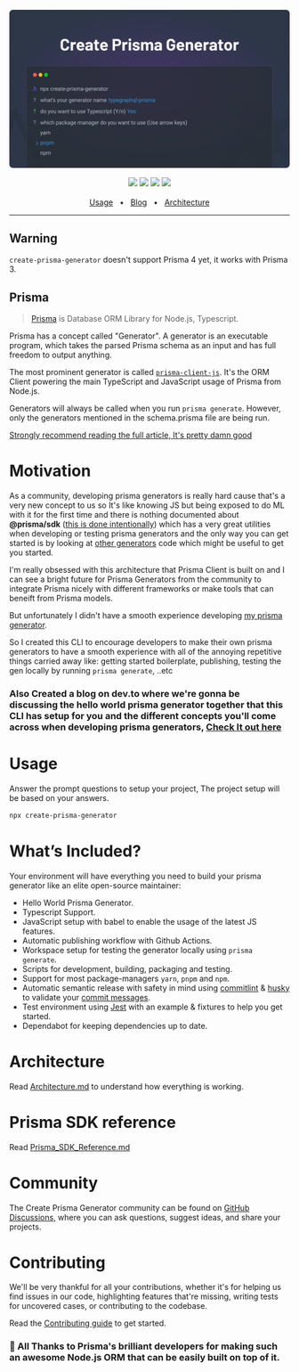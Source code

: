 ![Banner Image](https://github.com/YassinEldeeb/create-prisma-generator/blob/main/images/cool-banner.png)

<div align="center">
  <a href="https://www.npmjs.com/package/create-prisma-generator"><img src="https://img.shields.io/npm/v/create-prisma-generator.svg?style=flat" /></a>
  <a href="https://npmcharts.com/compare/create-prisma-generator?minimal=true"><img src="https://img.shields.io/npm/dm/create-prisma-generator.svg?style=flat"/></a>
  <a href="https://github.com/YassinEldeeb/create-prisma-generator/blob/main/CONTRIBUTING.md"><img src="https://img.shields.io/badge/PRs-welcome-brightgreen.svg" /></a>
  <a href="https://github.com/YassinEldeeb/create-prisma-generator/blob/main/LICENSE"><img src="https://img.shields.io/badge/license-MIT-blue" /></a>
  <br />
  <br />
  <a href="https://github.com/YassinEldeeb/create-prisma-generator#Usage">Usage</a>
  <span>&nbsp;&nbsp;•&nbsp;&nbsp;</span>
  <a href="https://dev.to/yassineldeeb/create-prisma-generator-2mdg">Blog</a>
  <span>&nbsp;&nbsp;•&nbsp;&nbsp;</span>
  <a href="https://github.com/YassinEldeeb/create-prisma-generator/blob/main/ARCHITECTURE.md">Architecture</a>
  <br />
  <hr />
</div>

## Warning

`create-prisma-generator` doesn't support Prisma 4 yet, it works with Prisma 3.

## Prisma

> [Prisma](https://www.prisma.io/) is Database ORM Library for Node.js, Typescript.

Prisma has a concept called "Generator". A generator is an executable program, which takes the parsed Prisma schema as an input and has full freedom to output anything.

The most prominent generator is called [`prisma-client-js`](https://github.com/prisma/prisma/tree/main/packages/client). It's the ORM Client powering the main TypeScript and JavaScript usage of Prisma from Node.js.

Generators will always be called when you run `prisma generate`. However, only the generators mentioned in the schema.prisma file are being run.

[Strongly recommend reading the full article, It's pretty damn good](https://prismaio.notion.site/Prisma-Generators-a2cdf262207a4e9dbcd0e362dfac8dc0)

# Motivation
As a community, developing prisma generators is really hard cause that's a very new concept to us so It's like knowing JS but being exposed to do ML with it for the first time and there is nothing documented about **@prisma/sdk** ([this is done intentionally](https://github.com/prisma/prisma/discussions/10721#discussioncomment-1822836)) which has a very great utilities when developing or testing prisma generators and the only way you can get started is by looking at [other generators](https://www.prisma.io/docs/concepts/components/prisma-schema/generators#community-generators) code which might be useful to get you started.

I'm really obsessed with this architecture that Prisma Client is built on and I can see a bright future for Prisma Generators from the community to integrate Prisma nicely with different frameworks or make tools that can beneift from Prisma models.

But unfortunately I didn't have a smooth experience developing [my prisma generator](https://github.com/YassinEldeeb/prisma-tgql-types-gen).

So I created this CLI to encourage developers to make their own prisma generators to have a smooth experience with all of the annoying repetitive things carried away like: getting started boilerplate, publishing, testing the gen locally by running `prisma generate`, ..etc

### Also Created a blog on dev.to where we're gonna be discussing the hello world prisma generator together that this CLI has setup for you and the different concepts you'll come across when developing prisma generators, [Check It out here](https://dev.to/yassineldeeb/create-prisma-generator-2mdg)

# Usage

Answer the prompt questions to setup your project, The project setup will be based on your answers.

```sh
npx create-prisma-generator
```

# What’s Included?

Your environment will have everything you need to build your prisma generator like an elite open-source maintainer:
- Hello World Prisma Generator.
- Typescript Support.
- JavaScript setup with babel to enable the usage of the latest JS features.
- Automatic publishing workflow with Github Actions.
- Workspace setup for testing the generator locally using `prisma generate`.
- Scripts for development, building, packaging and testing.
- Support for most package-managers `yarn`, `pnpm` and `npm`.
- Automatic semantic release with safety in mind using [commitlint](https://github.com/conventional-changelog/commitlint) & [husky](https://github.com/typicode/husky) to validate your [commit messages](https://github.com/angular/angular/blob/master/CONTRIBUTING.md#-commit-message-format).
- Test environment using [Jest](https://github.com/facebook/jest) with an example & fixtures to help you get started.
- Dependabot for keeping dependencies up to date.

# Architecture
Read [Architecture.md](https://github.com/YassinEldeeb/create-prisma-generator/blob/main/ARCHITECTURE.md) to understand how everything is working.

# Prisma SDK reference
Read [Prisma_SDK_Reference.md](https://github.com/YassinEldeeb/create-prisma-generator/blob/main/PRISMA_SDK_REFERENCE.md)

# Community
The Create Prisma Generator community can be found on [GitHub Discussions](https://github.com/YassinEldeeb/create-prisma-generator/discussions), where you can ask questions, suggest ideas, and share your projects.

# Contributing
We'll be very thankful for all your contributions, whether it's for helping us find issues in our code, highlighting features that're missing, writing tests for uncovered cases, or contributing to the codebase.

Read the [Contributing guide](https://github.com/YassinEldeeb/create-prisma-generator/blob/main/CONTRIBUTING.md) to get started.

### 💚 All Thanks to Prisma's brilliant developers for making such an awesome Node.js ORM that can be easily built on top of it.
